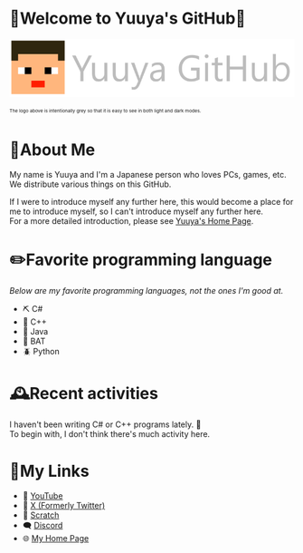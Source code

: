 # 👋Welcome to Yuuya's GitHub👋
<p align="center">
<img src="YuuyaGitHubLogo.png" alt="Yuuya GitHub Logo" title="Welcome to Yuuya's GitHub!"/>
</p>
<sup><sub><sup>The logo above is intentionally grey so that it is easy to see in both light and dark modes.</sub></sup></sub>

# 👨About Me
My name is Yuuya and I'm a Japanese person who loves PCs, games, etc.
<br>We distribute various things on this GitHub.

If I were to introduce myself any further here, this would become a place for me to introduce myself, so I can't introduce myself any further here.
<br>For a more detailed introduction, please see [Yuuya's Home Page](#my-links).

# ✏️Favorite programming language
_Below are my favorite programming languages, not the ones I'm good at._
* ⛏️ C#
* 🧱 C++
* 🥛 Java
* 🧰 BAT
* 🪲 Python

# 🕰️Recent activities
I haven't been writing C# or C++ programs lately. 🛌
<br>To begin with, I don't think there's much activity here.

# 🔗My Links
* 🎥 [YouTube](https://www.youtube.com/@YuuyaCh)
* 🦢 [X (Formerly Twitter)](https://x.com/MainYuuya)
* 🧠 [Scratch](https://scratch.mit.edu/users/Yuuya20061202/)
* 🗨️ [Discord](https://discord.gg/6Ph2fr43sC)
* 🌐 [My Home Page](https://yuuya20061202.wixsite.com/website)

<!--
**YuuyaGitHub/YuuyaGitHub** is a ✨ _special_ ✨ repository because its `README.md` (this file) appears on your GitHub profile.

Here are some ideas to get you started:

- 🔭 I’m currently working on ...
- 🌱 I’m currently learning ...
- 👯 I’m looking to collaborate on ...
- 🤔 I’m looking for help with ...
- 💬 Ask me about ...
- 📫 How to reach me: ...
- 😄 Pronouns: ...
- ⚡ Fun fact: ...
-->

